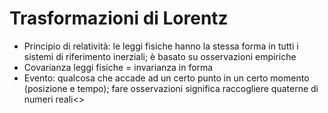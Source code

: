 # Trasformazioni di Lorentz

- Principio di relatività: le leggi fisiche hanno la stessa forma in tutti i sistemi di riferimento inerziali; è basato su osservazioni empiriche
- Covarianza leggi fisiche = invarianza in forma
- Evento: qualcosa che accade ad un certo punto in un certo momento (posizione e tempo); fare osservazioni significa raccogliere quaterne di numeri reali<>

